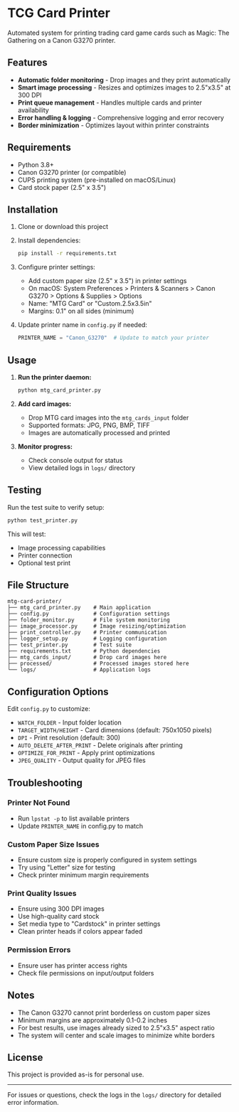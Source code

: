 # TCG Card Printer

Automated system for printing trading card game cards such as Magic: The Gathering on a Canon G3270 printer.

## Features

- **Automatic folder monitoring** - Drop images and they print automatically
- **Smart image processing** - Resizes and optimizes images to 2.5"x3.5" at 300 DPI
- **Print queue management** - Handles multiple cards and printer availability
- **Error handling & logging** - Comprehensive logging and error recovery
- **Border minimization** - Optimizes layout within printer constraints

## Requirements

- Python 3.8+
- Canon G3270 printer (or compatible)
- CUPS printing system (pre-installed on macOS/Linux)
- Card stock paper (2.5" x 3.5")

## Installation

1. Clone or download this project
2. Install dependencies:
   ```bash
   pip install -r requirements.txt
   ```

3. Configure printer settings:
   - Add custom paper size (2.5" x 3.5") in printer settings
   - On macOS: System Preferences > Printers & Scanners > Canon G3270 > Options & Supplies > Options
   - Name: "MTG Card" or "Custom.2.5x3.5in"
   - Margins: 0.1" on all sides (minimum)

4. Update printer name in `config.py` if needed:
   ```python
   PRINTER_NAME = "Canon_G3270"  # Update to match your printer
   ```

## Usage

1. **Run the printer daemon:**
   ```bash
   python mtg_card_printer.py
   ```

2. **Add card images:**
   - Drop MTG card images into the `mtg_cards_input` folder
   - Supported formats: JPG, PNG, BMP, TIFF
   - Images are automatically processed and printed

3. **Monitor progress:**
   - Check console output for status
   - View detailed logs in `logs/` directory

## Testing

Run the test suite to verify setup:
```bash
python test_printer.py
```

This will test:
- Image processing capabilities
- Printer connection
- Optional test print

## File Structure

```
mtg-card-printer/
├── mtg_card_printer.py    # Main application
├── config.py              # Configuration settings
├── folder_monitor.py      # File system monitoring
├── image_processor.py     # Image resizing/optimization
├── print_controller.py    # Printer communication
├── logger_setup.py        # Logging configuration
├── test_printer.py        # Test suite
├── requirements.txt       # Python dependencies
├── mtg_cards_input/       # Drop card images here
├── processed/             # Processed images stored here
└── logs/                  # Application logs
```

## Configuration Options

Edit `config.py` to customize:

- `WATCH_FOLDER` - Input folder location
- `TARGET_WIDTH/HEIGHT` - Card dimensions (default: 750x1050 pixels)
- `DPI` - Print resolution (default: 300)
- `AUTO_DELETE_AFTER_PRINT` - Delete originals after printing
- `OPTIMIZE_FOR_PRINT` - Apply print optimizations
- `JPEG_QUALITY` - Output quality for JPEG files

## Troubleshooting

### Printer Not Found
- Run `lpstat -p` to list available printers
- Update `PRINTER_NAME` in config.py to match

### Custom Paper Size Issues
- Ensure custom size is properly configured in system settings
- Try using "Letter" size for testing
- Check printer minimum margin requirements

### Print Quality Issues
- Ensure using 300 DPI images
- Use high-quality card stock
- Set media type to "Cardstock" in printer settings
- Clean printer heads if colors appear faded

### Permission Errors
- Ensure user has printer access rights
- Check file permissions on input/output folders

## Notes

- The Canon G3270 cannot print borderless on custom paper sizes
- Minimum margins are approximately 0.1-0.2 inches
- For best results, use images already sized to 2.5"x3.5" aspect ratio
- The system will center and scale images to minimize white borders

## License

This project is provided as-is for personal use.

---

For issues or questions, check the logs in the `logs/` directory for detailed error information.